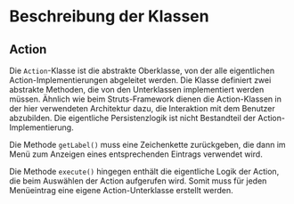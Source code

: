 # Beschreibung der Klassen

## Action

Die `Action`-Klasse ist die abstrakte Oberklasse, von der alle eigentlichen Action-Implementierungen abgeleitet werden.
Die Klasse definiert zwei abstrakte Methoden, die von den Unterklassen implementiert werden müssen.
Ähnlich wie beim Struts-Framework dienen die Action-Klassen in der hier verwendeten Architektur dazu,
die Interaktion mit dem Benutzer abzubilden. Die eigentliche Persistenzlogik ist nicht Bestandteil der Action-Implementierung.

Die Methode `getLabel()` muss eine Zeichenkette zurückgeben, die dann im Menü zum Anzeigen eines entsprechenden
Eintrags verwendet wird. 

Die Methode `execute()` hingegen enthält die eigentliche Logik der Action, die beim Auswählen der Action aufgerufen wird.
Somit muss für jeden Menüeintrag eine eigene Action-Unterklasse erstellt werden.

